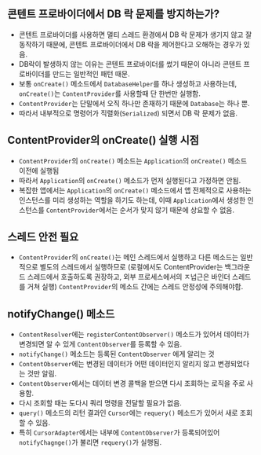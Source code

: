 ## 콘텐트 프로바이더에서 DB 락 문제를 방지하는가?
* 콘텐트 프로바이더를 사용하면 멀티 스레드 환경에서 DB 락 문제가 생기지 않고 잘 동작하기 때문에, 콘텐트 프로바이더에서 DB 락을 제어한다고 오해하는 경우가 있음.
* DB락이 발생하지 않는 이유는 콘텐트 프로바이더를 썼기 때문이 아니라 콘텐트 프로바이더를 만드는 일반적인 패턴 때문.
* 보통 `onCreate()` 메소드에서 `DatabaseHelper`를 하나 생성하고 사용하는데, `onCreate()`는 `ContentProvider`를 사용할때 단 한번만 실행함.
* `ContentProvider`는 단말에서 오직 하나만 존재하기 때문에 `Database`는 하나 뿐.
* 따라서 내부적으로 명령어가 직렬화(`Serialized`) 되면서 DB 락 문제가 없음.

## ContentProvider의 onCreate() 실행 시점
* `ContentProvider`의 `onCreate()` 메소드는 `Application`의 `onCreate()` 메소드 이전에 실행됨
* 따라서 `Application`의 `onCreate()` 메소드가 먼저 실행된다고 가정하면 안됨.
* 복잡한 앱에서는 `Application`의 `onCreate()` 메소드에서 앱 전체적으로 사용하는 인스턴스를 미리 생성하는 역할을 하기도 하는데, 이때 `Application`에서 생성한 인스턴스를 `ContentProvider`에서는 순서가 맞지 않기 때문에 상요할 수 없음.

## 스레드 안전 필요
* `ContentProvider`의 `onCreate()`는 메인 스레드에서 실행하고 다른 메소드는 일반적으로 별도의 스레드에서 실행하므로 (로컬에서도 ContentProvider는 백그라운드 스레드에서 호출하도록 권장하고, 외부 프로세스에서의 ㅈ넙근은 바인더 스레드를 거쳐 실행) `ContentProvider`의 메소드 간에는 스레드 안정성에 주의해야함.

## notifyChange() 메소드
* `ContentResolver`에는 `registerContentObserver()` 메소드가 있어서 데이터가 변경되면 알 수 있게 `ContentObserver`를 등록할 수 있음.
* `notifyChange()` 메소드는 등록된 `ContentObserver` 에게 알리는 것
* `ContentObserver`에는 변경된 데이터가 어떤 데이터인지 알리지 않고 변경되었다는 것만 알림.
* `ContentObserver`에서는 데이터 변경 콜백을 받으면 다시 조회하는 로직을 주로 사용함.
* 다시 조회할 때는 도다시 쿼리 명령을 전달할 필요가 없음.
* `query()` 메소드의 리턴 결과인 `Cursor`에는 `requery()` 메소드가 있어서 새로 조회할 수 있음.
* 특히 `CursorAdapter`에서는 내부에 `ContentObserver`가 등록되어있어 `notifyChagnge()`가 불리면 `requery()`가 실행됨.